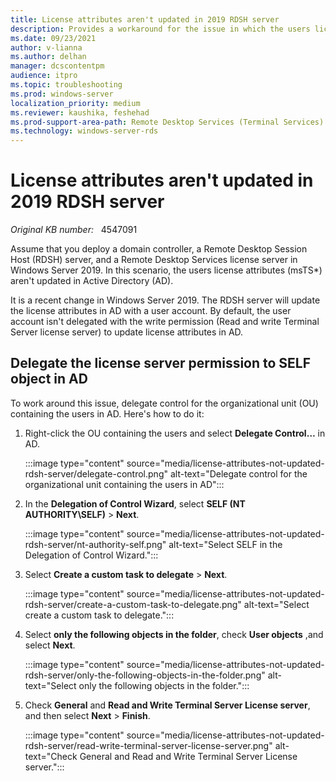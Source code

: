 ```yaml
---
title: License attributes aren't updated in 2019 RDSH server
description: Provides a workaround for the issue in which the users license attributes (msTS*) aren't updated in Active Directory (AD).
ms.date: 09/23/2021
author: v-lianna
ms.author: delhan
manager: dcscontentpm
audience: itpro
ms.topic: troubleshooting
ms.prod: windows-server
localization_priority: medium
ms.reviewer: kaushika, feshehad
ms.prod-support-area-path: Remote Desktop Services (Terminal Services) licensing
ms.technology: windows-server-rds
---
```

# License attributes aren't updated in 2019 RDSH server

_Original KB number:_ &nbsp; 4547091

Assume that you deploy a domain controller, a Remote Desktop Session Host (RDSH) server, and a Remote Desktop Services license server in Windows Server 2019. In this scenario, the users license attributes (msTS\*) aren't updated in Active Directory (AD).

It is a recent change in Windows Server 2019. The RDSH server will update the license attributes in AD with a user account. By default, the user account isn't delegated with the write permission (Read and write Terminal Server license server) to update license attributes in AD.

## Delegate the license server permission to SELF object in AD

To work around this issue, delegate control for the organizational unit (OU) containing the users in AD. Here's how to do it:

1. Right-click the OU containing the users and select **Delegate Control…** in AD.

    :::image type="content" source="media/license-attributes-not-updated-rdsh-server/delegate-control.png" alt-text="Delegate control for the organizational unit containing the users in AD":::

2. In the **Delegation of Control Wizard**, select **SELF (NT AUTHORITY\SELF)** > **Next**.

    :::image type="content" source="media/license-attributes-not-updated-rdsh-server/nt-authority-self.png" alt-text="Select SELF in the Delegation of Control Wizard.":::

3. Select **Create a custom task to delegate** > **Next**.

    :::image type="content" source="media/license-attributes-not-updated-rdsh-server/create-a-custom-task-to-delegate.png" alt-text="Select create a custom task to delegate.":::

4. Select **only the following objects in the folder**, check **User objects** ,and select **Next**.

    :::image type="content" source="media/license-attributes-not-updated-rdsh-server/only-the-following-objects-in-the-folder.png" alt-text="Select only the following objects in the folder.":::

5. Check **General** and **Read and Write Terminal Server License server**, and then select **Next** > **Finish**.

    :::image type="content" source="media/license-attributes-not-updated-rdsh-server/read-write-terminal-server-license-server.png" alt-text="Check General and Read and Write Terminal Server License server.":::
